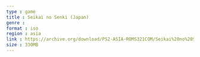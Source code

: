```yaml
---
type : game
title : Seikai no Senki (Japan)
genre : 
format : iso
region : asia
link : https://archive.org/download/PS2-ASIA-ROMS321COM/Seikai%20no%20Senki%20%28Japan%29.7z
size : 330MB
---
```

